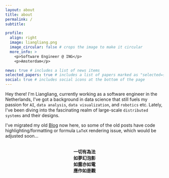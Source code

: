 ```yaml
---
layout: about
title: about
permalink: /
subtitle: 

profile:
  align: right
  image: liangliang.png
  image_circular: false # crops the image to make it circular
  more_info: >
    <p>Software Engineer @ ING</p>
    <p>Amsterdam</p>

news: true # includes a list of news items
selected_papers: true # includes a list of papers marked as "selected={true}"
social: true # includes social icons at the bottom of the page
---
```


Hey there! I'm Liangliang, currently working as a software engineer in the Netherlands, I've got a  background in data science that still fuels my passion for `AI`, `data analysis`, `data visualization`, and `robotics` etc. Lately, I've been diving into the fascinating realm of large-scale `distributed systems` and their designs.

I've migrated my old [Blog](https://zhengliangliang.wordpress.com/) now here, so some of the old posts have code highlighting/formatting or formula `LaTeX` rendering issue, which would be adjusted soon...


<div style="text-align: center;">
<br>
<b>一切有為法</b> <br>
<b>如夢幻泡影</b> <br>
<b>如露亦如電</b> <br>
<b>應作如是觀</b> <br>
<br>
<br>
</div>
 
